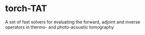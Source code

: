 # torch-TAT
A set of fast solvers for evaluating the forward, adjoint and inverse operators in thermo- and photo-acoustic tomography
